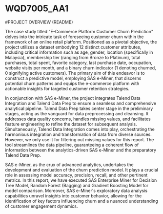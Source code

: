 # WQD7005_AA1


#PROJECT OVERVIEW (README)

The case study titled "E-Commerce Platform Customer Churn Prediction" delves into the intricate task of foreseeing customer churn within the framework of an online retail platform. Positioned as a pivotal objective, the project utilizes a dataset embodying 12 distinct customer attributes, including critical information such as age, gender, location (specifically in Malaysia), membership tier (ranging from Bronze to Platinum), total purchases, total spent, favorite category, last purchase date, occupation, website visits per month, and a binary churn indicator (1 denoting churned, 0 signifying active customers). The primary aim of this endeavor is to construct a predictive model, employing SAS e-Miner, that discerns potential churn patterns and equips the e-commerce platform with actionable insights for targeted customer retention strategies.

In conjunction with SAS e-Miner, the project integrates Talend Data Integration and Talend Data Prep to ensure a seamless and comprehensive analytical pipeline. Talend Data Prep takes center stage in the preliminary stages, acting as the vanguard for data preprocessing and cleansing. It addresses data quality concerns, handles missing values, and facilitates feature engineering to refine the dataset for subsequent analysis. Simultaneously, Talend Data Integration comes into play, orchestrating the harmonious integration and transformation of data from diverse sources. However, we only use it for filtering out missing values for this report. The tool streamlines the data pipeline, guaranteeing a coherent flow of information between the analytics-driven SAS e-Miner and the preparatory Talend Data Prep.

SAS e-Miner, as the crux of advanced analytics, undertakes the development and evaluation of the churn prediction model. It plays a crucial role in assessing model accuracy, precision, recall, and other pertinent metrics. In this report, we have executed SAS Enterprise Miner for Decision Tree Model, Random Forest (Bagging) and Gradient Boosting Model for model comparison. Moreover, SAS e-Miner's exploratory data analysis capabilities unravel insights into customer behavior, allowing for the identification of key factors influencing churn and a nuanced understanding of customer engagement dynamics.
